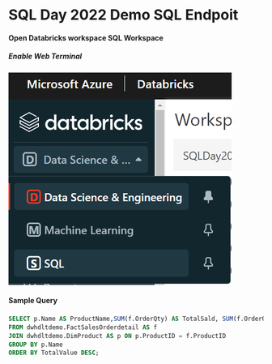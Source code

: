 # SQL Day 2022 Demo SQL Endpoit

#### Open Databricks workspace SQL Workspace

##### Enable **Web Terminal**

![Web Teminal](../img/DBSQLWorkspace.png)

#### Sample Query

```sql
SELECT p.Name AS ProductName,SUM(f.OrderQty) AS TotalSald, SUM(f.OrderQty * f.UnitPrice) AS TotalValue
FROM dwhdltdemo.FactSalesOrderdetail AS f
JOIN dwhdltdemo.DimProduct AS p ON p.ProductID = f.ProductID
GROUP BY p.Name
ORDER BY TotalValue DESC;

```


